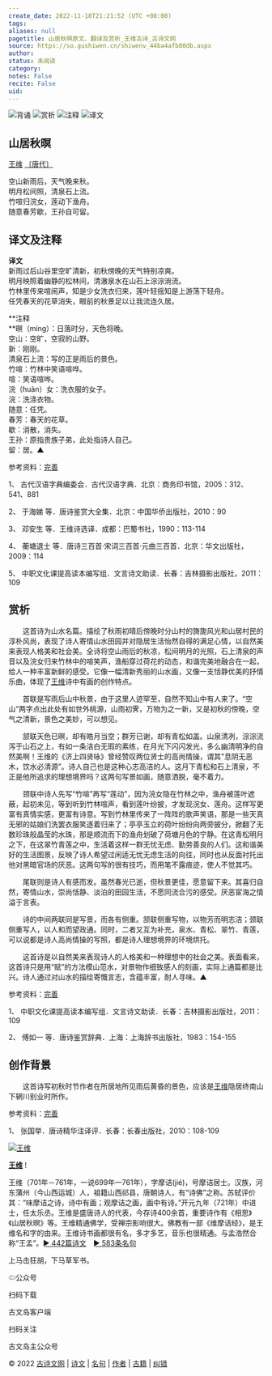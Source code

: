 ```yaml
---
create_date: 2022-11-18T21:21:52 (UTC +08:00)
tags: 
aliases: null
pagetitle: 山居秋暝原文、翻译及赏析_王维古诗_古诗文网
source: https://so.gushiwen.cn/shiwenv_44ba4afb80db.aspx
author: 
status: 未阅读
category: 
notes: False
recite: False
uid: 
---
```


![背诵](https://song.gushiwen.cn/siteimg/bei-pic.png) ![赏析](https://song.gushiwen.cn/siteimg/shang-pic.png) ![注释](https://song.gushiwen.cn/siteimg/zhu-pic.png) ![译文](https://song.gushiwen.cn/siteimg/yi-pic.png)

## 山居秋暝

[王维](https://so.gushiwen.cn/authorv_52fceee85532.aspx) [〔唐代〕](https://so.gushiwen.cn/shiwens/default.aspx?cstr=%e5%94%90%e4%bb%a3)

空山新雨后，天气晚来秋。  
明月松间照，清泉石上流。  
竹喧归浣女，莲动下渔舟。  
随意春芳歇，王孙自可留。

## 译文及注释



**译文**  
新雨过后山谷里空旷清新，初秋傍晚的天气特别凉爽。  
明月映照着幽静的松林间，清澈泉水在山石上淙淙淌流。  
竹林里传来喧闹声，知是少女洗衣归来，莲叶轻摇知是上游荡下轻舟。  
任凭春天的花草消失，眼前的秋景足以让我流连久居。

**注释  
**暝（míng）：日落时分，天色将晚。  
空山：空旷，空寂的山野。  
新：刚刚。  
清泉石上流：写的正是雨后的景色。  
竹喧：竹林中笑语喧哗。  
喧：笑语喧哗。  
浣（huàn）女：洗衣服的女子。  
浣：洗涤衣物。  
随意：任凭。  
春芳：春天的花草。  
歇：消散，消失。  
王孙：原指贵族子弟，此处指诗人自己。  
留：居。▲

参考资料：[完善](https://so.gushiwen.cn/jiucuo.aspx?u=%e7%bf%bb%e8%af%91764%e3%80%8a%e8%af%91%e6%96%87%e5%8f%8a%e6%b3%a8%e9%87%8a%e3%80%8b)

1、 古代汉语字典编委会．古代汉语字典．北京：商务印书馆，2005：312、541、881

2、 于海娣 等．唐诗鉴赏大全集．北京：中国华侨出版社，2010：90

3、 邓安生 等．王维诗选译．成都：巴蜀书社，1990：113-114

4、 蘅塘退士 等．唐诗三百首·宋词三百首·元曲三百首．北京：华文出版社，2009：114

5、 中职文化课提高读本编写组．文言诗文助读．长春：吉林摄影出版社，2011：109

## 赏析



　　这首诗为山水名篇。描绘了秋雨初晴后傍晚时分山村的旖旎风光和山居村民的淳朴风尚，表现了诗人寄情山水田园并对隐居生活怡然自得的满足心情，以自然美来表现人格美和社会美。全诗将空山雨后的秋凉，松间明月的光照，石上清泉的声音以及浣女归来竹林中的喧笑声，渔船穿过荷花的动态，和谐完美地融合在一起，给人一种丰富新鲜的感受。它像一幅清新秀丽的山水画，又像一支恬静优美的抒情乐曲，体现了[王维](https://so.gushiwen.cn/authorv_52fceee85532.aspx)诗中有画的创作特点。

　　首联是写雨后山中秋景，由于这里人迹罕至，自然不知山中有人来了。“空山”两字点出此处有如世外桃源，山雨初霁，万物为之一新，又是初秋的傍晚，空气之清新，景色之美妙，可以想见。

　　颔联天色已暝，却有皓月当空；群芳已谢，却有青松如盖。山泉清冽，淙淙流泻于山石之上，有如一条洁白无瑕的素练，在月光下闪闪发光，多么幽清明净的自然美啊！王维的《济上四贤咏》曾经赞叹两位贤士的高尚情操，谓其"息阴无恶木，饮水必清源”。诗人自己也是这种心志高洁的人。这月下青松和石上清泉，不正是他所追求的理想境界吗？这两句写景如画，随意洒脱，毫不着力。

　　颈联中诗人先写“竹喧”再写“莲动”，因为浣女隐在竹林之中，渔舟被莲叶遮蔽，起初未见，等到听到竹林喧声，看到莲叶纷披，才发现浣女、莲舟。这样写更富有真情实感，更富有诗意。写到竹林里传来了一阵阵的歌声笑语，那是一些天真无邪的姑娘们洗罢衣服笑逐着归来了；亭亭玉立的荷叶纷纷向两旁披分，掀翻了无数珍珠般晶莹的水珠，那是顺流而下的渔舟划破了荷塘月色的宁静。在这青松明月之下，在这翠竹青莲之中，生活着这样一群无忧无虑、勤劳善良的人们。这和谐美好的生活图景，反映了诗人希望过闲适无忧无虑生活的向往，同时也从反面衬托出他对黑暗官场的厌恶。这两句写的很有技巧，而用笔不露痕迹，使人不觉其巧。

　　尾联则是诗人有感而发。虽然春光已逝，但秋景更佳，愿意留下来。其喜归自然，寄情山水，崇尚恬静、淡泊的田园生活，不愿同流合污的感受。厌恶宦海之情溢于言表。

　　诗的中间两联同是写景，而各有侧重。颔联侧重写物，以物芳而明志洁；颈联侧重写人，以人和而望政通。同时，二者又互为补充，泉水、青松、翠竹、青莲，可以说都是诗人高尚情操的写照，都是诗人理想境界的环境烘托。

　　这首诗是以自然美来表现诗人的人格美和一种理想中的社会之美。表面看来，这首诗只是用“赋”的方法模山范水，对景物作细致感人的刻画，实际上通篇都是比兴。诗人通过对山水的描绘寄慨言志，含蕴丰富，耐人寻味。▲

参考资料：[完善](https://so.gushiwen.cn/jiucuo.aspx?u=%e8%b5%8f%e6%9e%90913%e3%80%8a%e8%b5%8f%e6%9e%90%e3%80%8b)

1、 中职文化课提高读本编写组．文言诗文助读．长春：吉林摄影出版社，2011：109

2、 傅如一 等．唐诗鉴赏辞典．上海：上海辞书出版社，1983：154-155

## 创作背景



　　这首诗写初秋时节作者在所居地所见雨后黄昏的景色，应该是[王维](https://so.gushiwen.cn/authorv_52fceee85532.aspx)隐居终南山下辋川别业时所作。

参考资料：[完善](https://so.gushiwen.cn/jiucuo.aspx?u=%e8%b5%8f%e6%9e%9021322%e3%80%8a%e5%88%9b%e4%bd%9c%e8%83%8c%e6%99%af%e3%80%8b)

1、 张国举．唐诗精华注译评．长春：长春出版社，2010：108-109

[![王维](https://song.gushiwen.cn/authorImg/wangwei.jpg)](https://so.gushiwen.cn/authorv_52fceee85532.aspx)

[**王维**](https://so.gushiwen.cn/authorv_52fceee85532.aspx) !

王维（701年－761年，一说699年—761年），字摩诘(jié)，号摩诘居士。汉族，河东蒲州（今山西运城）人，祖籍山西祁县，唐朝诗人，有“诗佛”之称。苏轼评价其：“味摩诘之诗，诗中有画；观摩诘之画，画中有诗。”开元九年（721年）中进士，任太乐丞。王维是盛唐诗人的代表，今存诗400余首，重要诗作有《相思》《山居秋暝》等。王维精通佛学，受禅宗影响很大。佛教有一部《维摩诘经》，是王维名和字的由来。王维诗书画都很有名，多才多艺，音乐也很精通。与孟浩然合称“王孟”。[► 442篇诗文](https://so.gushiwen.cn/shiwens/default.aspx?astr=%e7%8e%8b%e7%bb%b4)　[► 583条名句](https://so.gushiwen.cn/mingjus/default.aspx?astr=%e7%8e%8b%e7%bb%b4)



上马击狂胡，下马草军书。

⇦公众号



扫码下载

古文岛客户端



扫码关注

古文岛主公众号

© 2022 [古诗文网](https://www.gushiwen.cn/) | [诗文](https://so.gushiwen.cn/shiwens/) | [名句](https://so.gushiwen.cn/mingjus/) | [作者](https://so.gushiwen.cn/authors/) | [古籍](https://so.gushiwen.cn/guwen/) | [纠错](https://so.gushiwen.cn/jiucuo.aspx?u=)

